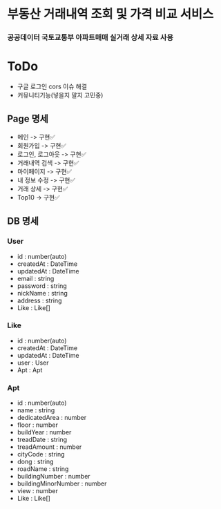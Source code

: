 # 부동산 거래내역 조회 및 가격 비교 서비스

### 공공데이터 국토교통부 아파트매매 실거래 상세 자료 사용

# ToDo

- 구글 로그인 cors 이슈 해결
- 커뮤니티기능(넣을지 말지 고민중)

## Page 명세

- 메인 -> 구현✅
- 회원가입 -> 구현✅
- 로그인, 로그아웃 -> 구현✅
- 거래내역 검색 -> 구현✅
- 마이페이지 -> 구현✅
- 내 정보 수정 -> 구현✅
- 거래 상세 -> 구현✅
- Top10 -> 구현✅

## DB 명세

### User

- id : number(auto)
- createdAt : DateTime
- updatedAt : DateTime
- email : string
- password : string
- nickName : string
- address : string
- Like : Like[]

### Like

- id : number(auto)
- createdAt : DateTime
- updatedAt : DateTime
- user : User
- Apt : Apt

### Apt

- id : number(auto)
- name : string
- dedicatedArea : number
- floor : number
- buildYear : number
- treadDate : string
- treadAmount : number
- cityCode : string
- dong : string
- roadName : string
- buildingNumber : number
- buildingMinorNumber : number
- view : number
- Like : Like[]
